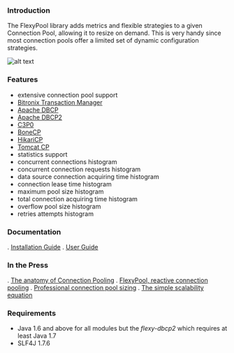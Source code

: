 ### Introduction

The FlexyPool library adds metrics and flexible strategies to a given Connection Pool, allowing it to resize on demand.
This is very handy since most connection pools offer a limited set of dynamic configuration strategies.

![alt text](https://raw.githubusercontent.com/wiki/vladmihalcea/flexy-pool/image/architecture/FlexyPoolArchitecture.gif  "Flexy Pool Architecture")

### Features 

* extensive connection pool support
 * [Bitronix Transaction Manager](http://docs.codehaus.org/display/BTM/Home)
 * [Apache DBCP](http://commons.apache.org/proper/commons-dbcp/)
 * [Apache DBCP2](http://commons.apache.org/proper/commons-dbcp/)
 * [C3P0](http://www.mchange.com/projects/c3p0/)
 * [BoneCP](http://jolbox.com/)
 * [HikariCP](http://brettwooldridge.github.io/HikariCP/)
 * [Tomcat CP](http://tomcat.apache.org/tomcat-7.0-doc/jdbc-pool.html)
* statistics support
 * concurrent connections histogram
 * concurrent connection requests histogram
 * data source connection acquiring time histogram
 * connection lease time histogram
 * maximum pool size histogram
 * total connection acquiring time histogram
 * overflow pool size histogram
 * retries attempts histogram

### Documentation 

. [Installation Guide](https://github.com/vladmihalcea/flexy-pool/wiki/Installation-Guide)
. [User Guide](https://github.com/vladmihalcea/flexy-pool/wiki/User-Guide)

### In the Press

. [The anatomy of Connection Pooling](http://vladmihalcea.com/2014/04/17/the-anatomy-of-connection-pooling)
. [FlexyPool, reactive connection pooling](http://vladmihalcea.com/2014/04/25/flexy-pool-reactive-connection-pooling)
. [Professional connection pool sizing](http://vladmihalcea.com/2014/04/30/professional-connection-pool-sizing)
. [The simple scalability equation](http://vladmihalcea.com/2014/05/20/the-simple-scalability-equation)

### Requirements

* Java 1.6 and above for all modules but the *flexy-dbcp2* which requires at least Java 1.7
* SLF4J 1.7.6
